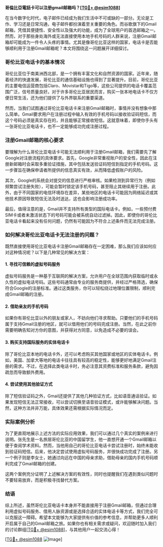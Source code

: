 **哥倫比亞電話卡可以注册gmail邮箱吗？[[TG💪+ @esim1088](https://t.me/s/esim1088)]**

在当今数字化时代，电子邮件已经成为我们生活中不可或缺的一部分。无论是工作、学习还是日常沟通，电子邮件都扮演着至关重要的角色。而谷歌旗下的Gmail邮箱，凭借其便捷性、安全性以及强大的功能，成为了全球用户的首选邮箱之一。然而，对于那些身处海外或无法直接使用本地手机号码的人群来说，注册Gmail邮箱却可能成为一件令人头疼的事情。尤其是像哥伦比亚这样的国家，电话卡是否能够顺利用于注册Gmail邮箱呢？本文将围绕这一问题展开详细探讨。

### 哥伦比亚电话卡的基本情况

哥伦比亚位于南美洲西北部，是一个拥有丰富文化和自然资源的国家。近年来，随着经济的快速发展，哥伦比亚的通信基础设施也得到了显著提升。目前，哥伦比亚的主要电信运营商包括Claro、Movistar和Tigo等，这些公司提供的电话卡覆盖范围广泛，信号质量良好。对于许多哥伦比亚居民而言，购买一张本地电话卡不仅方便日常生活，还为他们提供了与外界联系的重要渠道。

然而，当我们试图通过哥伦比亚电话卡来注册Gmail邮箱时，事情并没有想象中那么简单。Gmail要求用户在注册过程中输入有效的手机号码以接收验证码短信，而这个号码必须是真实存在的，并且能够正常接收短信。这就意味着，即使你手头有一张哥伦比亚电话卡，也不一定能够成功完成注册过程。

### 注册Gmail邮箱的核心要求

要理解为什么哥伦比亚电话卡可能无法顺利用于注册Gmail邮箱，我们需要先了解Google对注册流程的具体要求。首先，Google非常重视账户的安全性，因此在注册新邮箱时会采取多重验证措施，其中包括发送验证码短信到指定的手机号码。这一步骤旨在确保申请者所提供的信息真实有效，从而降低虚假账户的风险。

其次，Google的系统会对提交的信息进行严格审核。如果检测到异常行为（例如频繁尝试注册失败），可能会暂时锁定该手机号码，甚至阻止其继续用于注册。此外，由于不同国家的电信环境存在差异，某些地区的电话卡可能因为网络延迟或其他技术原因导致短信无法及时送达，这也会影响注册成功率。

最后，值得注意的是，Gmail并不支持所有类型的国际电话卡。例如，一些预付费SIM卡或者未激活状态下的号码可能会被系统自动过滤掉。因此，即使你的哥伦比亚电话卡看起来没有任何问题，仍然有可能因为不符合上述条件而无法完成注册。

### 如何解决哥伦比亚电话卡无法注册的问题？

既然直接使用哥伦比亚电话卡注册Gmail邮箱存在一定困难，那么我们应该如何应对这种情况呢？以下是几种常见的解决方案：

#### 1. 寻找可信赖的虚拟号码服务

虚拟号码服务是一种基于互联网的解决方案，允许用户在全球范围内获取临时或永久性的虚拟电话号码。这些号码通常由专业的服务商提供，并经过严格筛选，确保符合Google的注册标准。通过这类服务，你可以轻松绕过地理位置限制，顺利完成Gmail邮箱的注册。

#### 2. 借助亲友的手机号码

如果你有哥伦比亚以外的朋友或家人，不妨向他们寻求帮助。只要他们的手机号码属于支持Gmail注册的地区，就可以借用他们的号码完成注册。当然，在此之前你需要明确告知对方你的意图，并获得对方同意，以免造成不必要的误会。

#### 3. 购买支持国际服务的实体电话卡

除了哥伦比亚本地的电话卡外，还可以考虑购买其他国家或地区的实体电话卡。例如，美国、加拿大等地的电话卡往往具有较高的稳定性，能够更好地满足Gmail注册的需求。不过，在选择此类电话卡时，务必注意其资费标准和服务条款，避免因疏忽而导致额外费用。

#### 4. 尝试使用其他验证方式

除了短信验证码之外，Gmail还提供了其他几种验证方式，比如语音通话验证。如果发现短信无法正常接收，可以尝试切换至语音验证模式，或许能够解决问题。当然，这种方法并非万能，具体效果还需根据实际情况而定。

### 实际案例分析

为了更直观地展示上述方法的实际应用效果，我们可以通过几个真实的案例来进行说明。张先生是一名旅居哥伦比亚的中国留学生，他一直想开通一个Gmail邮箱以便于查阅学术资料。然而，当他用自己的哥伦比亚电话卡尝试注册时，始终未能收到验证码短信。后来，他决定尝试使用虚拟号码服务，并很快成功完成了注册。另一个例子则是李女士，她通过向远在中国的母亲求助，借助母亲的国内手机号码顺利完成了Gmail邮箱的创建。

这两个案例充分证明了上述解决方案的有效性，同时也提醒我们在遇到类似问题时不要轻易放弃，而是积极寻找替代方案。

### 结语

综上所述，虽然哥伦比亚电话卡本身并不能直接用于注册Gmail邮箱，但通过合理利用虚拟号码服务、借用人脉资源或是选择合适的实体电话卡等方式，我们完全可以克服这一障碍。希望本文能够为大家提供有价值的参考信息，并帮助更多人顺利开启属于自己的Gmail邮箱之旅。如果你也有相关需求或疑问，欢迎随时加入我们的讨论群组[[TG💪+ @esim1088](https://t.me/s/esim1088)]，与其他用户一起交流心得！

[[TG💪+ @esim1088](https://t.me/s/esim1088) ![Image](https://i.postimg.cc/4NQfJmqS/Snipaste-2025-05-13-00-14-12.png)]